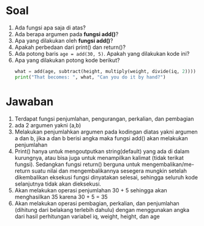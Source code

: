 # Soal
1. Ada fungsi apa saja di atas?
2. Ada berapa argumen pada **fungsi add()**?
3. Apa yang dilakukan oleh **fungsi add()**?
4. Apakah perbedaan dari print() dan return()?
5. Ada potong baris `age = add(30, 5)`. Apakah yang dilakukan kode ini?
6. Apa yang dilakukan potong kode berikut?
    ```python
    what = add(age, subtract(height, multiply(weight, divide(iq, 2))))
    print("That becomes: ", what, "Can you do it by hand?")
    ```

# Jawaban
1. Terdapat fungsi penjumlahan, pengurangan, perkalian, dan pembagian
2. ada 2 argumen yakni (a,b)
3. Melakukan penjumlahkan argumen pada kodingan diatas yakni argumen a dan b, jika a dan b berisi angka maka fungsi add() akan melakukan penjumlahan 
4. Print() hanya untuk mengoutputkan string(default) yang ada di dalam kurungnya, atau bisa juga untuk menampilkan kalimat (tidak terikat fungsi). Sedangkan fungsi return() berguna untuk mengembalikan/me-return suatu nilai dan mengembalikannya sesegera mungkin setelah dikembalikan eksekusi fungsi dinyatakan selesai, sehingga seluruh kode selanjutnya tidak akan dieksekusi.
5. Akan melakukan operasi penjumlahan 30 + 5 sehingga akan menghasilkan 35 karena 30 + 5 = 35 
6. Akan melakukan operasi pembagian, perkalian, dan penjumlahan (dihitung dari belakang terlebih dahulu) dengan menggunakan angka dari hasil perhitungan variabel iq, weight, height, dan age


